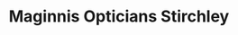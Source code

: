 ---
title: "Maginnis Opticians Stirchley"
url: /birmingham/maginnis-opticians-stirchley/
shop: Optiker
---
